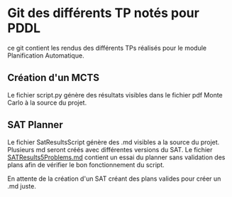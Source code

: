# Git des différents TP notés pour PDDL

ce git contient les rendus des différents TPs réalisés pour le module Planification Automatique.

## Création d'un MCTS

Le fichier script.py génère des résultats visibles dans le fichier pdf Monte Carlo à la source du projet.

## SAT Planner

Le fichier SatResultsScript génère des .md visibles a la source du projet.
Plusieurs md seront créés avec différentes versions du SAT. 
Le fichier [SATResults5Problems.md](https://github.com/Cybermiam/PDDL4J-M2-IC/blob/main/SATResults5Problems.md) contient un essai du planner sans validation des plans afin de vérifier le bon fonctionnement du script.

En attente de la création d'un SAT créant des plans valides pour créer un .md juste.
